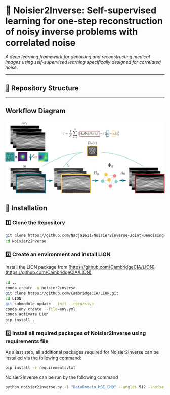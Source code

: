 # 📜 Noisier2Inverse: Self-supervised learning for one-step reconstruction of noisy inverse problems with correlated noise

*A deep learning framework for denoising and reconstructing medical images using self-supervised learning specifically designed for correlated noise.*



---

## 📂 Repository Structure  

---
## Workflow Diagram
![Noisier2Inverse Workflow](n2i_workflow.png)


## 🚀 Installation  
### **1️⃣ Clone the Repository**  
```bash
git clone https://github.com/Nadja1611/Noisier2Inverse-Joint-Denoising-and-Reconstruction-of-correlated-noise.git
cd Noisier2Inverse
```
### **2️⃣ Create an environment and install LION** 

Install the LION package from [https://github.com/CambridgeCIA/LION](https://github.com/CambridgeCIA/LION)
```bash
cd ..
conda create -n noisier2inverse 
git clone https://github.com/CambridgeCIA/LION.git
cd LION
git submodule update --init --recursive
conda env create --file=env.yml
conda activate Lion
pip install .
```

### **2️⃣ Install all required packages of Noisier2Inverse using requirements file** 
As a last step, all additional packages required for Noisier2Inverse can be installed via the following command:

```bash
pip install -r requirements.txt
```

Noisier2Inverse can be run by the following command

```bash
python noisier2inverse.py -l "DataDomain_MSE_EMD" --angles 512 --noise_type "gauss" --learning_rate 1e-5 --noise_intensity 1 --noise_sigma 5 --batch_size 4 --datadir '' --outputdir "" --weights_dir "" 
```
